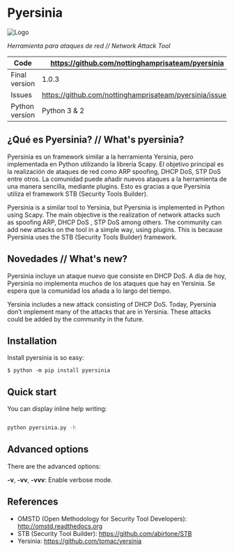 Pyersinia
=========


![Logo](https://raw.githubusercontent.com/abirtone/STB/master/stb_lib/doc/images/logo.png)

*Herramienta para ataques de red // Network Attack Tool*


Code | https://github.com/nottinghamprisateam/pyersinia
---- | ----------------------------------------------
Final version | 1.0.3
Issues | https://github.com/nottinghamprisateam/pyersinia/issues/
Python version | Python 3 & 2

¿Qué es Pyersinia? // What's pyersinia?
----------------

Pyersinia es un framework similar a la herramienta Yersinia, pero implementada en Python utilizando la librería Scapy. El objetivo principal es la realización de ataques de red como ARP spoofing, DHCP DoS, STP DoS entre otros. La comunidad puede añadir nuevos ataques a la herramienta de una manera sencilla, mediante plugins. Esto es gracias a que Pyersinia utiliza el framework STB (Security Tools Builder).
	
Pyersinia is a similar tool to Yersinia, but Pyersinia is implemented in Python using Scapy. The main objective is the realization of network attacks such as spoofing ARP, DHCP DoS , STP DoS among others. The community can add new attacks on the tool in a simple way, using plugins. This is because Pyersinia uses the STB (Security Tools Builder) framework.

Novedades // What's new?
-----------

Pyersinia incluye un ataque nuevo que consiste en DHCP DoS. A día de hoy, Pyersinia no implementa muchos de los ataques que hay en Yersinia. Se espera que la comunidad los añada a lo largo del tiempo.

Yersinia includes a new attack consisting of DHCP DoS. Today, Pyersinia don’t implement many of the attacks that are in Yersinia. These attacks could be added by the community in the future.

Installation
------------

Install pyersinia is so easy:

```
$ python -m pip install pyersinia
```

Quick start
-----------

You can display inline help writing:

```bash

python pyersinia.py -h
```

Advanced options
----------------

There are the advanced options:

**-v**, **-vv**, **-vvv**: Enable verbose mode.

References
----------

- OMSTD (Open Methodology for Security Tool Developers): http://omstd.readthedocs.org
- STB (Security Tool Builder): https://github.com/abirtone/STB
- Yersinia: https://github.com/tomac/yersinia
